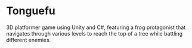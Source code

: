 # Tonguefu
 3D platformer game using Unity and C#, featuring a frog protagonist that navigates through various levels to reach the top of a tree while battling different enemies.
